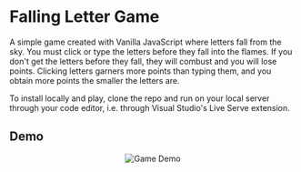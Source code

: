 # Falling Letter Game
A simple game created with Vanilla JavaScript where letters fall from the sky. You must click or type the letters before they fall into the flames. If you don't get the letters before they fall, they will combust and you will lose points. Clicking letters garners more points than typing them, and you obtain more points the smaller the letters are.

To install locally and play, clone the repo and run on your local server through your code editor, i.e. through Visual Studio's Live Serve extension.

## Demo
<p align="center">
  <img src="./falling-letter-game.gif" alt="Game Demo">
</p>